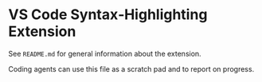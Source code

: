 # VS Code Syntax‑Highlighting Extension

See `README.md` for general information about the extension.

Coding agents can use this file as a scratch pad and to report on progress.
